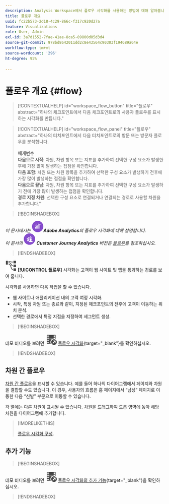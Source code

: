 ```yaml
---
description: Analysis Workspace에서 플로우 시각화를 사용하는 방법에 대해 알아봅니다.
title: 플로우 개요
uuid: fc22b573-2d18-4c29-866c-f317c920d27a
feature: Visualizations
role: User, Admin
exl-id: 3a7d1552-7fae-41ae-8ca5-89800d05d3d4
source-git-commit: 978bd8642011dd2c8e43564c90303f194689a64e
workflow-type: tm+mt
source-wordcount: '296'
ht-degree: 95%

---
```


# 플로우 개요 {#flow}

<!-- markdownlint-disable MD034 -->

>[!CONTEXTUALHELP]
>id="workspace_flow_button"
>title="플로우"
>abstract="하나의 체크포인트에서 다음 체크포인트로의 사용자 플로우를 표시하는 시각화를 만듭니다."

>[!CONTEXTUALHELP]
>id="workspace_flow_panel"
>title="플로우"
>abstract="하나의 터치포인트에서 다음 터치포인트로의 방문 또는 방문자 플로우를 분석합니다.<br/><br/>**매개변수&#x200B;**<br/>**다음으로 시작**: 차원, 차원 항목 또는 지표를 추가하여 선택한 구성 요소가 발생한 후에 가장 많이 발생하는 접점을 확인합니다.<br/>**다음 포함**: 차원 또는 차원 항목을 추가하여 선택한 구성 요소가 발생하기 전후에 가장 많이 발생하는 접점을 확인합니다.<br/>**다음으로 끝남**: 차원, 차원 항목 또는 지표를 추가하여 선택한 구성 요소가 발생하기 전에 가장 많이 발생하는 접점을 확인합니다.<br/>**경로 지정 차원**: 선택한 구성 요소로 연결되거나 연결되는 경로로 사용할 차원을 추가합니다."

<!-- markdownlint-enable MD034 -->


>[!BEGINSHADEBOX]

_이 문서에서는_ ![Adobe Analytics](/help/assets/icons/AdobeAnalytics.svg) _&#x200B;**Adobe Analytics**&#x200B;의 플로우 시각화에 대해 설명합니다._<br/>_이 문서의_ ![CustomerJourneyAnalytics](/help/assets/icons/CustomerJourneyAnalytics.svg) _&#x200B;**Customer Journey Analytics** 버전은 [플로우](https://experienceleague.adobe.com/ko/docs/analytics-platform/using/cja-workspace/visualizations/flow/flow)를 참조하십시오._

>[!ENDSHADEBOX]

![GraphPathing](/help/assets/icons/GraphPathing.svg) **[!UICONTROL 플로우]** 시각화는 고객이 웹 사이트 및 앱을 통과하는 경로를 보여 줍니다.

시각화를 사용하면 다음 작업을 할 수 있습니다.

* 웹 사이트나 애플리케이션 내의 고객 여정 시각화.
* 시작, 특정 차원 또는 종료와 같이, 지정된 체크포인트의 전후에 고객이 이동하는 위치 분석.
* 선택한 경로에서 특정 지점을 지정하여 세그먼트 생성.



>[!BEGINSHADEBOX]

데모 비디오를 보려면 ![VideoCheckedOut](/help/assets/icons/VideoCheckedOut.svg) [플로우 시각화](https://video.tv.adobe.com/v/344222?quality=12&learn=on){target="_blank"}를 확인하십시오.

>[!ENDSHADEBOX]


## 차원 간 플로우

[차원 간 플로우](/help/analyze/analysis-workspace/visualizations/c-flow/multi-dimensional-flow.md)을 표시할 수 있습니다. 예를 들어 하나의 다이어그램에서 페이지와 차원을 결합할 수도 있습니다. 이 경우, 사용자의 흐름은 홈 페이지에서 “남성” 페이지로 이동한 다음 “신발” 부문으로 이동할 수 있습니다.

각 열에는 다른 차원이 표시될 수 있습니다. 차원을 드래그하여 드롭 영역에 놓아 해당 차원을 다이어그램에 추가합니다.

>[!MORELIKETHIS]
>
>[플로우 시각화 구성](/help/analyze/analysis-workspace/visualizations/c-flow/create-flow.md).
>


## 추가 기능

>[!BEGINSHADEBOX]

데모 비디오를 보려면 ![VideoCheckedOut](/help/assets/icons/VideoCheckedOut.svg) [플로우 시각화의 추가 기능](https://video.tv.adobe.com/v/24044?quality=12&learn=on){target="_blank"}을 확인하십시오.

>[!ENDSHADEBOX]


